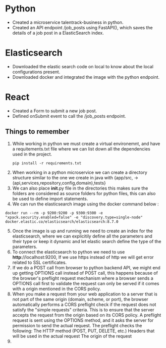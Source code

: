 # Python 
- Created a microservice talentrack-business in python.
- Created an API endpoint /job_posts using FastAPI(), which saves the details of a job post in a ElasticSearch index.

# Elasticsearch
- Downloaded the elastic search code on local to know about the local configurations present.
- Downloaded docker and integrated the image with the python endpoint.

# React
- Created a Form to submit a new job post.
- Defined onSubmit event to call the /job_posts endpoint.

## Things to remember 
1) While working in python we must create a virtual environemnt, and have a requitements.txt file where we can list down all the dependencies used in the project.
    ```
    pip install -r requirements.txt
    ```
2) When working in a python microservice we can create a directory structure similar to the one we create in java with {app/src, -> (api,services,repository,config,domain),tests}
3) We can also place __init__.py file in the directories this makes sure the folders are considered as source folders for python files, this can also be used to define import statements.
4) We can run the elasticsearch image using the docker command below :
  ```
  docker run --rm -p 9200:9200 -p 9300:9300 -e "xpack.security.enabled=false" -e "discovery.type=single-node" docker.elastic.co/elasticsearch/elasticsearch:8.7.0
  ```
5) Once the image is up and running we need to create an index for the elasticsearch, where we can explicitily define all the parameters and their type or keep it dynamic and let elastic search define the type of the parameters.
6) To connect the elasticsearch to python we need to use **http**://localhost:9200, If we use https instead of http we will get error related to SSL certificates.
7) If we do a POST call from browser to python backend API, we might end up getting OPTIONS call instead of POST call, this happens because of the browser's preflight request mechanism where a browser sends a OPTIONS call first to validate the request can only be served if it comes with a origin mentioned in the CORS policy.
8) When you make a request from your web application to a server that is not part of the same origin (domain, scheme, or port), the browser automatically performs a CORS preflight check if the request does not satisfy the "simple requests" criteria. This is to ensure that the server accepts the request from the origin based on its CORS policy.
   A preflight request is sent using the OPTIONS method, and it asks the server for permission to send the actual request. The preflight checks the following:
   The HTTP method (POST, PUT, DELETE, etc.)
   Headers that will be used in the actual request
   The origin of the request
9) 

